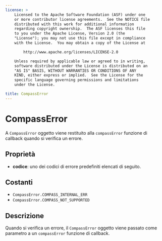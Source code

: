```yaml
---
license: >
    Licensed to the Apache Software Foundation (ASF) under one
    or more contributor license agreements.  See the NOTICE file
    distributed with this work for additional information
    regarding copyright ownership.  The ASF licenses this file
    to you under the Apache License, Version 2.0 (the
    "License"); you may not use this file except in compliance
    with the License.  You may obtain a copy of the License at

        http://www.apache.org/licenses/LICENSE-2.0

    Unless required by applicable law or agreed to in writing,
    software distributed under the License is distributed on an
    "AS IS" BASIS, WITHOUT WARRANTIES OR CONDITIONS OF ANY
    KIND, either express or implied.  See the License for the
    specific language governing permissions and limitations
    under the License.

title: CompassError
---
```


# CompassError

A `CompassError` oggetto viene restituito alla `compassError` funzione di callback quando si verifica un errore.

## Proprietà

*   **codice**: uno dei codici di errore predefiniti elencati di seguito.

## Costanti

*   `CompassError.COMPASS_INTERNAL_ERR`
*   `CompassError.COMPASS_NOT_SUPPORTED`

## Descrizione

Quando si verifica un errore, il `CompassError` oggetto viene passato come parametro a un `compassError` funzione di callback.